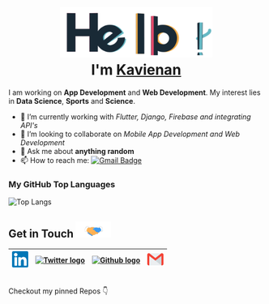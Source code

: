 <h1 align="center"> <img src="https://github.com/kavienanj/kavienanj/blob/master/assets/hello.gif" alt="hello-gif" width="300px" height="100px" ><br >I'm <a href="https://www.github.com/kavienanj"> Kavienan </a> </h1>

I am working on **App Development** and **Web Development**. My interest lies in **Data Science**, **Sports** and **Science**.

- 🌱 I’m currently working with *Flutter, Django, Firebase and integrating API's*
- 👯 I’m looking to collaborate on *Mobile App Development and Web Development*
- 💬 Ask me about **anything random**
- 📫 How to reach me: [![Gmail Badge](https://img.shields.io/badge/-kavienanj@gmail.com-c14438?style=flat-square&logo=Gmail&logoColor=white&link=mailto:kavienanj@gmail.com)](mailto:kavienanj@gmail.com)

### My GitHub Top Languages 
![Top Langs](https://github-readme-stats.vercel.app/api/top-langs/?username=kavienanj)
<br>
<h2>
Get in Touch <img src="https://github.com/kavienanj/kavienanj/blob/master/assets/Handshake.gif" height="32px">
</h2>

| [<img src="https://github.com/kavienanj/kavienanj/blob/master/assets/Linkedin.svg" alt="Linkedin Logo" width="32">](https://gitlab.com/kavienanj) |  [<img src="https://github.com/sainiteshb/sainiteshb/blob/master/assets/twitter.svg" alt="Twitter logo" width="50" height="60">](https://gitlab.com/kavienanj)| [<img src="https://cdn.svgporn.com/logos/github-icon.svg" alt="Github logo" width="34">](https://github.com/kavienanj) | [<img src="https://github.com/kavienanj/kavienanj/blob/master/assets/Gmail.svg" alt="Gmail logo" height="32">](mailto:kavienanj@gmail.com)
|:---:|:---:|:---:|:---:|

<br>
Checkout my pinned Repos 👇
